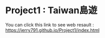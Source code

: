 # Project1 : Taiwan島遊
You can click this link to see web resault : https://jerry791.github.io/Project1/index.html
